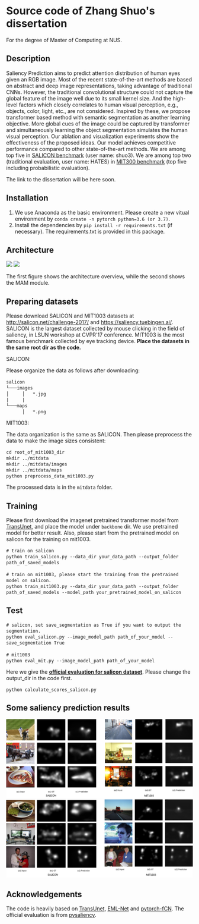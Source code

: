 # Source code of Zhang Shuo's dissertation
For the degree of Master of Computing at NUS. 

## Description
Saliency Prediction aims to predict attention distribution of
human eyes given an RGB image. Most of the recent state-of-the-art methods are based on abstract and deep image representations, taking
advantage of traditional CNNs. However, the traditional convolutional
structure could not capture the global feature of the image well due to its
small kernel size. And the high-level factors which closely correlates to
human visual perception, e.g., objects, color, light, etc., are not considered.
Inspired by these, we propose transformer based method with semantic
segmentation as another learning objective. More global cues of the image
could be captured by transformer and simultaneously learning the object
segmentation simulates the human visual perception. Our ablation and
visualization experiments show the effectiveness of the proposed ideas. Our
model achieves competitive performance compared to other state-of-the-art
methods. We are among top five in [SALICON benchmark](https://competitions.codalab.org/competitions/17136#results) (user name: shuo3). We are among top two (traditional evaluation, user name: HATES) in [MIT300 benchmark](https://saliency.tuebingen.ai/) (top five including probabilistic evaluation).

The link to the dissertation will be here
soon.

## Installation
1. We use Anaconda as the basic environment. Please create a new vitual environment by
 ```conda create -n pytorch python=3.6 (or 3.7)```.
2. Install the dependencies by ```pip install -r requirements.txt``` (if necessary).
The requirements.txt is provided in this package.

## Architecture
<img src="assets/overview.png">
<img src="assets/MAM.png">

The first figure shows the architecture overview, while the second shows the MAM module.

## Preparing datasets
Please download SALICON and MIT1003 datasets at http://salicon.net/challenge-2017/ and https://saliency.tuebingen.ai/.
SALICON is the largest dataset collected by mouse clicking in the field of saliency, in LSUN workshop at CVPR'17 conference. MIT1003 is the most famous benchmark collected by eye tracking device.
**Place the datasets in the same root dir as the code.**

SALICON:

Please organize the data as follows after downloading:
```
salicon
└───images
│     │   *.jpg
|     |
└───maps
      │   *.png
```

MIT1003:

The data organization is the same as SALICON. Then please preprocess the data to make the image sizes consistent:
```commandline
cd root_of_mit1003_dir
mkdir ../mitdata
mkdir ../mitdata/images
mkdir ../mitdata/maps
python preprocess_data_mit1003.py
```
The processed data is in the ```mitdata``` folder.

## Training
Please first download the imagenet pretrained transformer model from [TransUnet](https://github.com/Beckschen/TransUNet), and 
place the model under ```backbone``` dir. We use pretrained model for better result. Also, please start from the pretrained model on salicon for the training on mit1003.
```commandline
# train on salicon
python train_salicon.py --data_dir your_data_path --output_folder path_of_saved_models

# train on mit1003, please start the training from the pretrained model on salicon.
python train_mit1003.py --data_dir your_data_path --output_folder path_of_saved_models --model_path your_pretrained_model_on_salicon
```

## Test
```commandline
# salicon, set save_segmentation as True if you want to output the segmentation.
python eval_salicon.py --image_model_path path_of_your_model --save_segmentation True

# mit1003
python eval_mit.py --image_model_path path_of_your_model
```
Here we give the **[official evaluation for salicon dataset](https://github.com/matthias-k/pysaliency)**. Please change
the output_dir in the code first.
```commandline
python calculate_scores_salicon.py
```

## Some saliency prediction results
<img src="assets/quali.png">
<img src="assets/quali2.png">

## Acknowledgements
The code is heavily based on [TransUnet](https://github.com/Beckschen/TransUNet), [EML-Net](https://github.com/SenJia/EML-NET-Saliency) and [pytorch-fCN](https://github.com/wkentaro/pytorch-fcn).
The official evaluation is from [pysaliency](https://github.com/matthias-k/pysaliency).
